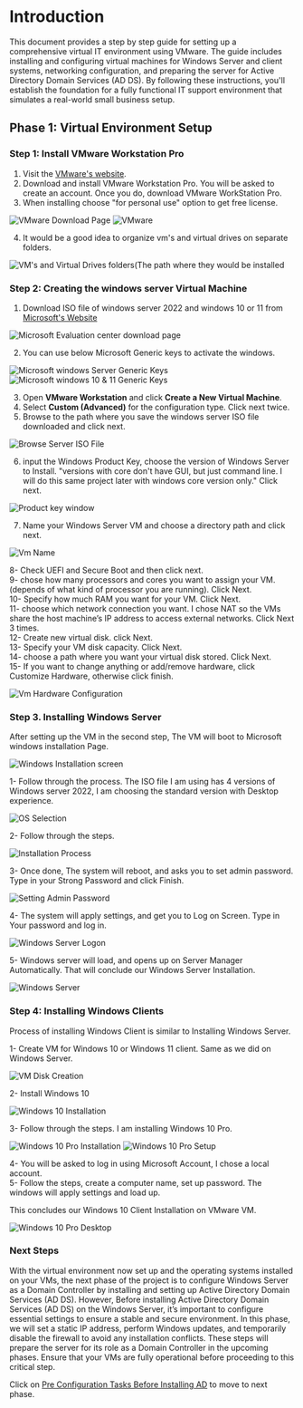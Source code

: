 # Introduction  

This document provides a step by step guide for setting up a comprehensive virtual IT environment using VMware. The guide includes installing and configuring virtual machines for Windows Server and client systems, networking configuration, and preparing the server for Active Directory Domain Services (AD DS). By following these instructions, you'll establish the foundation for a fully functional IT support environment that simulates a real-world small business setup.  

## Phase 1: Virtual Environment Setup  

### Step 1: Install VMware Workstation Pro
1. Visit the [VMware's website](https://www.vmware.com/products/desktop-hypervisor/workstation-and-fusion). 
2. Download and install VMware Workstation Pro. You will be asked to create an account. Once you do, download VMware WorkStation Pro.
3. When installing choose "for personal use" option to get free license.

![VMware Download Page](../Images/Screenshots/Vmware_Download_Page.png)
![VMware](../Images/Screenshots/Vmware_Installed.png)

4. It would be a good idea to organize vm's and virtual drives on separate folders.

![VM's and Virtual Drives folders(The path where they would be installed](../Images/Screenshots/VM's_&_Harddrives_folders.png)

### Step 2: Creating the windows server Virtual Machine 

1. Download ISO file of windows server 2022 and windows 10 or 11 from [Microsoft's Website](https://www.microsoft.com/en-us/evalcenter)

![Microsoft Evaluation center download page](../Images/Screenshots/Microsoft_Evalcenter.png)

2. You can use below Microsoft Generic keys to activate the windows.

![Microsoft windows Server Generic Keys](../Images/Screenshots/Windows_server_generic_keys.png)
![Microsoft windows 10 & 11 Generic Keys](../Images/Screenshots/Windows_10_&_11_generic_keys.png)

3. Open **VMware Workstation** and click **Create a New Virtual Machine**.
4. Select **Custom (Advanced)** for the configuration type. Click next twice.
5. Browse to the path where you save the windows server ISO file downloaded and click next.

![Browse Server ISO File](../Images/Screenshots/Browse_ISO_File_server.png)

6. input the Windows Product Key, choose the version of Windows Server to Install. "versions with core don't have GUI, but just command line. I will do this same project later with windows core version only." Click next.

![Product key window](../Images/Screenshots/Product_Key_Window.png)

7. Name your Windows Server VM and choose a directory path and click next.

![Vm Name](../Images/Screenshots/VM-Name.png)

8- Check UEFI and Secure Boot and then click next.<br>
9- chose how many processors and cores you want to assign your VM. (depends of what kind of processor you are running). Click Next.<br>
10- Specify how much RAM you want for your VM. Click Next.<br>
11- choose which network connection you want. I chose NAT so the VMs share the host machine’s IP address to access external networks. Click Next 3 times.<br>
12- Create new virtual disk. click Next.<br>
13- Specify your VM disk capacity. Click Next.<br>
14- choose a path where you want your virtual disk stored. Click Next.<br>
15- If you want to change anything or add/remove hardware, click Customize Hardware, otherwise click finish. 


![Vm Hardware Configuration](../Images/Screenshots/Vm_hardware_Configuration.png)

### Step 3. Installing Windows Server

After setting up the VM in the second step, The VM will boot to Microsoft windows installation Page.

![Windows Installation screen](../Images/Screenshots/Windows_Installation.png)

1- Follow through the process. The ISO file I am using has 4 versions of Windows server 2022, I am choosing the standard version with Desktop experience.

![OS Selection](../Images/Screenshots/OS_Version.png)

2- Follow through the steps.

![Installation Process](../Images/Screenshots/Windows_Installing.png)

3- Once done, The system will reboot, and asks you to set admin password. Type in your Strong Password and click Finish.

![Setting Admin Password](../Images/Screenshots/Setting_Admin_Password.png)

4- The system will apply settings, and get you to Log on Screen. Type in Your password and log in.

![Windows Server Logon](../Images/Screenshots/Windows_Log_ON.png)

5- Windows server will load, and opens up on Server Manager Automatically. That will conclude our Windows Server Installation.

![Windows Server ](../Images/Screenshots/Windows_Server.png)


### Step 4: Installing Windows Clients

Process of installing Windows Client is similar to Installing Windows Server.

1- Create VM for Windows 10 or Windows 11 client. Same as we did on Windows Server.

![VM Disk Creation](../Images/Screenshots/VM_Disk_Creation.png)

2- Install Windows 10

![Windows 10 Installation](../Images/Screenshots/Windows_10_Installation.png)

3- Follow through the steps. I am installing Windows 10 Pro.


![Windows 10 Pro Installation](../Images/Screenshots/Windows_10_Pro_Install.png)
![Windows 10 Pro Setup](../Images/Screenshots/Windows_10_Setup.png)

4- You will be asked to log in using Microsoft Account, I chose a local account.<br>
5- Follow the steps, create a computer name, set up password. The windows will apply settings and load up.

This concludes our Windows 10 Client Installation on VMware VM.


![Windows 10 Pro Desktop](../Images/Screenshots/Windows_10_Desktop.png)


### Next Steps

With the virtual environment now set up and the operating systems installed on your VMs, the next phase of the project is to configure Windows Server as a Domain Controller by installing and setting up Active Directory Domain Services (AD DS). However, Before installing Active Directory Domain Services (AD DS) on the Windows Server, it’s important to configure essential settings to ensure a stable and secure environment. In this phase, we will set a static IP address, perform Windows updates, and temporarily disable the firewall to avoid any installation conflicts. These steps will prepare the server for its role as a Domain Controller in the upcoming phases. Ensure that your VMs are fully operational before proceeding to this critical step. 

Click on [Pre Configuration Tasks Before Installing AD](./Pre-Configuration_Tasks_Before_Installing_AD.md) to move to next phase.

















